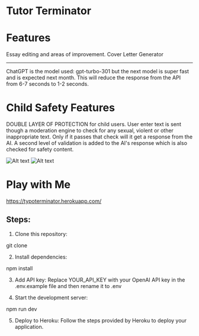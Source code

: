 # Tutor Terminator
# Features
Essay editing and areas of improvement. Cover Letter Generator

********************************
ChatGPT is the model used: gpt-turbo-301 but the next model is super fast and is expected next month. This will reduce the response from the API from 6-7 seconds to 1-2 seconds.

# Child Safety Features
DOUBLE LAYER OF PROTECTION for child users. User enter text is sent though a moderation engine to check for any sexual, violent or other inappropriate text. Only if it passes that check will it get a response from the AI. A second level of validation is added to the AI's response which is also checked for safety content.

![Alt text](./public/terminator.png)
![Alt text](./public/TypoTerminator.gif)



# Play with Me

https://typoterminator.herokuapp.com/
## Steps:

1. Clone this repository:

git clone 

2. Install dependencies:

npm install

3. Add API key: Replace YOUR_API_KEY with your OpenAI API key in the .env.example file and then rename it to .env

4. Start the development server:

npm run dev

5. Deploy to Heroku: Follow the steps provided by Heroku to deploy your application.
